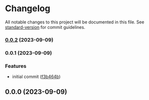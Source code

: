 # Changelog

All notable changes to this project will be documented in this file. See [standard-version](https://github.com/conventional-changelog/standard-version) for commit guidelines.

### [0.0.2](https://github.com/paalamugan/paalan-cz-emoji/compare/v0.0.1...v0.0.2) (2023-09-09)

### 0.0.1 (2023-09-09)


### Features

* initial commit ([f3b464b](https://github.com/paalamugan/paalan-cz-emoji/commit/f3b464be13c92bc98dd50aa3d831f9b12d5c4b51))

## 0.0.0 (2023-09-09)

